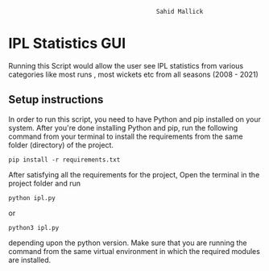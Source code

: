                                              Sahid Mallick
# IPL Statistics GUI
Running this Script would allow the user see IPL statistics from various categories like most runs , most wickets etc from all seasons (2008 - 2021)

## Setup instructions
In order to run this script, you need to have Python and pip installed on your system. After you're done installing Python and pip, run the following command from your terminal to install the requirements from the same folder (directory) of the project.
```
pip install -r requirements.txt
```
After satisfying all the requirements for the project, Open the terminal in the project folder and run
```
python ipl.py
```
or
```
python3 ipl.py
```
depending upon the python version. Make sure that you are running the command from the same virtual environment in which the required modules are installed.

